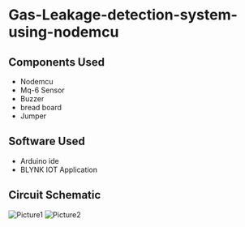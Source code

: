 # Gas-Leakage-detection-system-using-nodemcu

## Components Used

- Nodemcu
- Mq-6 Sensor
- Buzzer
- bread board
- Jumper

## Software Used

- Arduino ide
- BLYNK IOT Application

## Circuit Schematic 

<img src="https://i.ibb.co/cCX24Mt/Picture1.png" alt="Picture1" border="0">

<img src="https://i.ibb.co/sQnWRTJ/Picture2.png" alt="Picture2" border="0">

